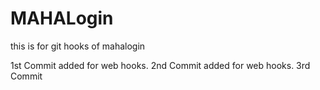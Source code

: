 # MAHALogin
this is for git hooks  of mahalogin

1st Commit added for web hooks.
2nd Commit added for web hooks.
3rd Commit
